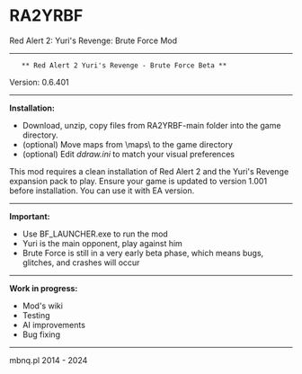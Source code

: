 # RA2YRBF
Red Alert 2: Yuri's Revenge: Brute Force Mod

***********************************************************************
	   ** Red Alert 2 Yuri's Revenge - Brute Force Beta **
Version: 0.6.401
***********************************************************************


**Installation:**

- Download, unzip, copy files from RA2YRBF-main folder into the game directory.
- (optional) Move maps from \maps\ to the game directory
- (optional) Edit *ddraw.ini* to match your visual preferences

This mod requires a clean installation of Red Alert 2 and the Yuri's Revenge expansion pack to play.
Ensure your game is updated to version 1.001 before installation. 
You can use it with EA version.


***********************************************************************
**Important:**

- Use BF_LAUNCHER.exe to run the mod
- Yuri is the main opponent, play against him
- Brute Force is still in a very early beta phase, which means bugs, glitches, and crashes will occur

***********************************************************************
**Work in progress:**
- Mod's wiki
- Testing
- AI improvements
- Bug fixing


***********************************************************************
mbnq.pl 2014 - 2024
